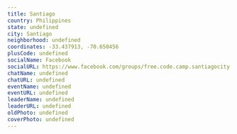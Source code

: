 ```yaml
---
title: Santiago
country: Philippines
state: undefined
city: Santiago
neighborhood: undefined
coordinates: -33.437913, -70.650456
plusCode: undefined
socialName: Facebook
socialURL: https://www.facebook.com/groups/free.code.camp.santiagocity
chatName: undefined
chatURL: undefined
eventName: undefined
eventURL: undefined
leaderName: undefined
leaderURL: undefined
oldPhoto: undefined
coverPhoto: undefined
---
```

